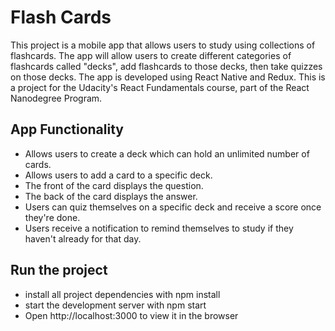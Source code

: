 # Flash Cards

This project is a mobile app that allows users to study using collections of flashcards. The app will allow users to create different categories of flashcards called "decks", add flashcards to those decks, then take quizzes on those decks. The app is developed using React Native and Redux. This is a project for the Udacity's React Fundamentals course, part of the React Nanodegree Program.

## App Functionality

- Allows users to create a deck which can hold an unlimited number of cards.
- Allows users to add a card to a specific deck.
- The front of the card displays the question.
- The back of the card displays the answer.
- Users can quiz themselves on a specific deck and receive a score once they're done.
- Users receive a notification to remind themselves to study if they haven't already for that day.

## Run the project

- install all project dependencies with npm install
- start the development server with npm start
- Open http://localhost:3000 to view it in the browser
